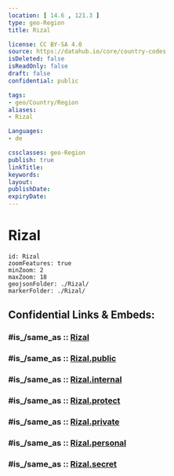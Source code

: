 ```yaml
---
location: [ 14.6 , 121.3 ] 
type: geo-Region
title: Rizal

license: CC BY-SA 4.0
source: https://datahub.io/core/country-codes
isDeleted: false
isReadOnly: false
draft: false
confidential: public

tags:
- geo/Country/Region
aliases:
- Rizal

Languages:
- de

cssclasses: geo-Region
publish: true
linkTitle: 
keywords: 
layout: 
publishDate: 
expiryDate: 
---
```


# Rizal

```leaflet
id: Rizal
zoomFeatures: true 
minZoom: 2 
maxZoom: 18
geojsonFolder: ./Rizal/
markerFolder: ./Rizal/
```


## Confidential Links & Embeds: 

### #is_/same_as :: [Rizal](/_Standards/Earth/Continent/Asia/Asia~South~East/Malay_Archipelago/Philippines/Regions~Philippines/Rizal.md) 

### #is_/same_as :: [Rizal.public](/_public/Earth/Continent/Asia/Asia~South~East/Malay_Archipelago/Philippines/Regions~Philippines/Rizal.public.md) 

### #is_/same_as :: [Rizal.internal](/_internal/Earth/Continent/Asia/Asia~South~East/Malay_Archipelago/Philippines/Regions~Philippines/Rizal.internal.md) 

### #is_/same_as :: [Rizal.protect](/_protect/Earth/Continent/Asia/Asia~South~East/Malay_Archipelago/Philippines/Regions~Philippines/Rizal.protect.md) 

### #is_/same_as :: [Rizal.private](/_private/Earth/Continent/Asia/Asia~South~East/Malay_Archipelago/Philippines/Regions~Philippines/Rizal.private.md) 

### #is_/same_as :: [Rizal.personal](/_personal/Earth/Continent/Asia/Asia~South~East/Malay_Archipelago/Philippines/Regions~Philippines/Rizal.personal.md) 

### #is_/same_as :: [Rizal.secret](/_secret/Earth/Continent/Asia/Asia~South~East/Malay_Archipelago/Philippines/Regions~Philippines/Rizal.secret.md)

